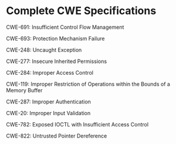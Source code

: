

# Complete CWE Specifications

CWE-691: Insufficient Control Flow Management

CWE-693: Protection Mechanism Failure

CWE-248: Uncaught Exception

CWE-277: Insecure Inherited Permissions

CWE-284: Improper Access Control

CWE-119: Improper Restriction of Operations within the Bounds of a Memory Buffer

CWE-287: Improper Authentication

CWE-20: Improper Input Validation

CWE-782: Exposed IOCTL with Insufficient Access Control

CWE-822: Untrusted Pointer Dereference